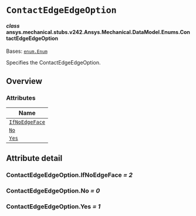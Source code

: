 # `ContactEdgeEdgeOption`



#### *class* ansys.mechanical.stubs.v242.Ansys.Mechanical.DataModel.Enums.ContactEdgeEdgeOption

Bases: [`enum.Enum`](https://docs.python.org/3/library/enum.html#enum.Enum)

Specifies the ContactEdgeEdgeOption.

<!-- !! processed by numpydoc !! -->

<a id="overview"></a>

## Overview

### Attributes

| Name |
| --------------------------------------------------------- |
| [`IfNoEdgeFace`](#ContactEdgeEdgeOption.IfNoEdgeFace) |
| [`No`](#ContactEdgeEdgeOption.No) |
| [`Yes`](#ContactEdgeEdgeOption.Yes) |

<a id="attribute-detail"></a>

## Attribute detail

<a id="ContactEdgeEdgeOption.IfNoEdgeFace"></a>

### ContactEdgeEdgeOption.IfNoEdgeFace *= 2*

<a id="ContactEdgeEdgeOption.No"></a>

### ContactEdgeEdgeOption.No *= 0*

<a id="ContactEdgeEdgeOption.Yes"></a>

### ContactEdgeEdgeOption.Yes *= 1*


